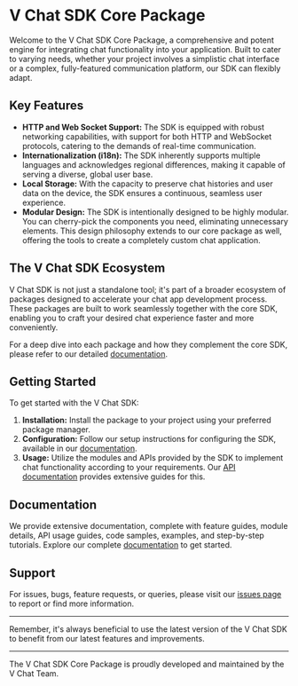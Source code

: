 # V Chat SDK Core Package

Welcome to the V Chat SDK Core Package, a comprehensive and potent engine for integrating chat functionality into your application. Built to cater to varying needs, whether your project involves a simplistic chat interface or a complex, fully-featured communication platform, our SDK can flexibly adapt.

## Key Features

- **HTTP and Web Socket Support:** The SDK is equipped with robust networking capabilities, with support for both HTTP and WebSocket protocols, catering to the demands of real-time communication.
- **Internationalization (i18n):** The SDK inherently supports multiple languages and acknowledges regional differences, making it capable of serving a diverse, global user base.
- **Local Storage:** With the capacity to preserve chat histories and user data on the device, the SDK ensures a continuous, seamless user experience.
- **Modular Design:** The SDK is intentionally designed to be highly modular. You can cherry-pick the components you need, eliminating unnecessary elements. This design philosophy extends to our core package as well, offering the tools to create a completely custom chat application.

## The V Chat SDK Ecosystem

V Chat SDK is not just a standalone tool; it's part of a broader ecosystem of packages designed to accelerate your chat app development process. These packages are built to work seamlessly together with the core SDK, enabling you to craft your desired chat experience faster and more conveniently.

For a deep dive into each package and how they complement the core SDK, please refer to our detailed [documentation](https://v-chat-sdk.github.io/vchat-v2-docs/docs/intro/).

## Getting Started

To get started with the V Chat SDK:

1. **Installation:** Install the package to your project using your preferred package manager.
2. **Configuration:** Follow our setup instructions for configuring the SDK, available in our [documentation](https://v-chat-sdk.github.io/vchat-v2-docs/docs/flutter/core_package).
3. **Usage:** Utilize the modules and APIs provided by the SDK to implement chat functionality according to your requirements. Our [API documentation](https://v-chat-sdk.github.io/vchat-v2-docs/docs/flutter/core_package) provides extensive guides for this.

## Documentation

We provide extensive documentation, complete with feature guides, module details, API usage guides, code samples, examples, and step-by-step tutorials. Explore our complete [documentation](https://v-chat-sdk.github.io/vchat-v2-docs/docs/intro/) to get started.

## Support

For issues, bugs, feature requests, or queries, please visit our [issues page](https://github.com/hatemragab/v_chat_sdk/issues) to report or find more information.

---

Remember, it's always beneficial to use the latest version of the V Chat SDK to benefit from our latest features and improvements.

---

The V Chat SDK Core Package is proudly developed and maintained by the V Chat Team.
